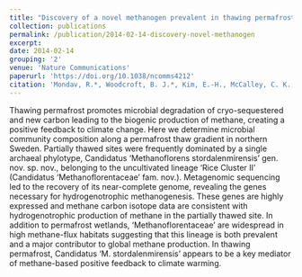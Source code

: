 ```yaml
---
title: "Discovery of a novel methanogen prevalent in thawing permafrost"
collection: publications
permalink: /publication/2014-02-14-discovery-novel-methanogen
excerpt:
date: 2014-02-14
grouping: '2'
venue: 'Nature Communications'
paperurl: 'https://doi.org/10.1038/ncomms4212'
citation: 'Mondav, R.*, Woodcroft, B. J.*, Kim, E.-H., McCalley, C. K., <b>Hodgkins, S. B.</b>, Crill, P. M., Chanton, J., Hurst, G. B., VerBerkmoes, N. C., Saleska, S. R., Hugenholtz, P., Rich, V. I., &amp; Tyson, G. W. (2014). Discovery of a novel methanogen prevalent in thawing permafrost. <i>Nat. Commun.</i>, <i>5</i>, 3212. *These authors contributed equally.'
---
```


Thawing permafrost promotes microbial degradation of cryo-sequestered and new carbon leading to the biogenic production of methane, creating a positive feedback to climate change. Here we determine microbial community composition along a permafrost thaw gradient in northern Sweden. Partially thawed sites were frequently dominated by a single archaeal phylotype, Candidatus ‘Methanoflorens stordalenmirensis’ gen. nov. sp. nov., belonging to the uncultivated lineage ‘Rice Cluster II’ (Candidatus ‘Methanoflorentaceae’ fam. nov.). Metagenomic sequencing led to the recovery of its near-complete genome, revealing the genes necessary for hydrogenotrophic methanogenesis. These genes are highly expressed and methane carbon isotope data are consistent with hydrogenotrophic production of methane in the partially thawed site. In addition to permafrost wetlands, ‘Methanoflorentaceae’ are widespread in high methane-flux habitats suggesting that this lineage is both prevalent and a major contributor to global methane production. In thawing permafrost, Candidatus ‘M. stordalenmirensis’ appears to be a key mediator of methane-based positive feedback to climate warming.
